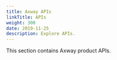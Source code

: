 ```yaml
---
title: Axway APIs
linkTitle: APIs
weight: 300
date: 2019-11-25
description: Explore APIs.
---
```


This section contains Axway product APIs.
